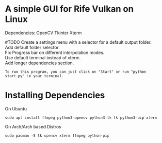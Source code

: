  # A simple GUI for Rife Vulkan on Linux
Dependencies:
OpenCV
Tkinter
Xterm

#TODO 
Create a settings menu with a selector for a default output folder. <br />
Add default folder selector. <br />
Fix Progress bar on different interpolation modes. <br />
Use default terminal instead of xterm. <br />
Add longer dependencies section. <br />

```
To run this program, you can just click on "Start" or run "python start.py" in your terminal.
```
# Installing Dependencies
On Ubuntu <br />
```
sudo apt install ffmpeg python3-opencv python3-tk tk python3-pip xterm
```
On Arch/Arch based Distros <br />
```
sudo pacman -S tk opencv xterm ffmpeg python-pip
```
